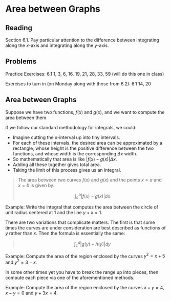 # Area between Graphs

## Reading

Section 6.1. Pay particular attention to the difference between integrating along the $x$-axis and integrating along the $y$-axis.

## Problems

Practice Exercises: 6.1 1, 3, 6, 16, 19, 21, 28, 33, 59 (will do this one in class)

Exercises to turn in (on Monday along with those from 6.2): 6.1 14, 20

## Area between Graphs

Suppose we have two functions, $f(x)$ and $g(x)$, and we want to compute the area between them.

If we follow our standard methodology for integrals, we could:

- Imagine cutting the x-interval up into tiny intervals.
- For each of these intervals, the desired area can be approximated by a rectangle, whose height is the positive difference between the two functions, and whose width is the corresponding $\Delta x$ width.
- So mathematically that area is like $\left|f(x) - g(x)\right|\Delta x$.
- Adding all these together gives total area.
- Taking the limit of this process gives us an integral.

> The area between two curves $f(x)$ and $g(x)$ and the points $x=a$ and $x=b$ is given by:
>
> $$\int_a^b \left|f(x) - g(x)\right| dx$$

Example: Write the integral that computes the area between the circle of unit radius centered at $1$ and the line $y + x = 1$.

There are two variations that complicate matters. The first is that some times the curves are under consideration are best described as functions of $y$ rather than $x$. Then the formula is essentially the same:

> $$\int_c^d \left|g(y) - h(y)\right| dy$$

Example: Compute the area of the region enclosed by the curves $y^2 = x + 5$ and $y^2 = 3 - x$.

In some other times yet you have to break the range up into pieces, then compute each piece via one of the aforementioned methods.

Example: Compute the area of the region enclosed by the curves $x + y = 4$, $x - y = 0$ and $y + 3x = 4$.

